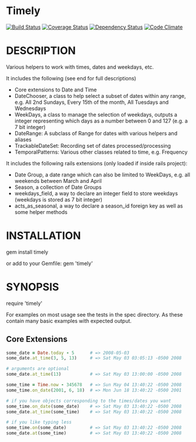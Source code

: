 Timely
======

[![Build Status](https://travis-ci.org/sealink/timely.png?branch=master)](https://travis-ci.org/sealink/timely)
[![Coverage Status](https://coveralls.io/repos/sealink/timely/badge.png)](https://coveralls.io/r/sealink/timely)
[![Dependency Status](https://gemnasium.com/sealink/timely.png?travis)](https://gemnasium.com/sealink/timely)
[![Code Climate](https://codeclimate.com/github/sealink/timely.png)](https://codeclimate.com/github/sealink/timely)

# DESCRIPTION

Various helpers to work with times, dates and weekdays, etc.

It includes the following (see end for full descriptions)
* Core extensions to Date and Time
* DateChooser, a class to help select a subset of dates within any range, e.g. All 2nd Sundays, Every 15th of the month, All Tuesdays and Wednesdays
* WeekDays, a class to manage the selection of weekdays, outputs a integer representing which days as a number between 0 and 127 (e.g. a 7 bit integer)
* DateRange: A subclass of Range for dates with various helpers and aliases
* TrackableDateSet: Recording set of dates processed/processing
* TemporalPatterns: Various other classes related to time, e.g. Frequency

It includes the following rails extensions (only loaded if inside rails project):
* Date Group, a date range which can also be limited to WeekDays, e.g. all weekends between March and April
* Season, a collection of Date Groups
* weekdays_field, a way to declare an integer field to store weekdays (weekdays is stored as 7 bit integer)
* acts_as_seasonal, a way to declare a season_id foreign key as well as some helper methods

# INSTALLATION

gem install timely

or add to your Gemfile:
gem 'timely'

# SYNOPSIS

require 'timely'

For examples on most usage see the tests in the spec directory.
As these contain many basic examples with expected output.

## Core Extensions

```ruby
some_date = Date.today - 5      # => 2008-05-03
some_date.at_time(3, 5, 13)     # => Sat May 03 03:05:13 -0500 2008

# arguments are optional
some_date.at_time(13)           # => Sat May 03 13:00:00 -0500 2008

some_time = Time.now - 345678   # => Sun May 04 13:40:22 -0500 2008
some_time.on_date(2001, 6, 18)  # => Mon Jun 18 13:40:22 -0500 2001

# if you have objects corresponding to the times/dates you want
some_time.on_date(some_date)    # => Sat May 03 13:40:22 -0500 2008
some_date.at_time(some_time)    # => Sat May 03 13:40:22 -0500 2008

# if you like typing less
some_time.on(some_date)         # => Sat May 03 13:40:22 -0500 2008
some_date.at(some_time)         # => Sat May 03 13:40:22 -0500 2008
```
